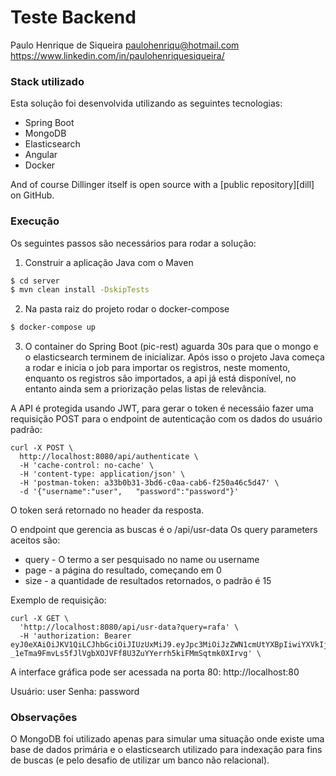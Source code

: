# Teste Backend
Paulo Henrique de Siqueira
paulohenriqu@hotmail.com
https://www.linkedin.com/in/paulohenriquesiqueira/

### Stack utilizado

Esta solução foi desenvolvida utilizando as seguintes tecnologias:

* Spring Boot
* MongoDB
* Elasticsearch
* Angular
* Docker

And of course Dillinger itself is open source with a [public repository][dill]
 on GitHub.

### Execução

Os seguintes passos são necessários para rodar a solução:

1) Construir a aplicação Java com o Maven
```sh
$ cd server
$ mvn clean install -DskipTests
```
2) Na pasta raiz do projeto rodar o docker-compose
```sh
$ docker-compose up
```

3) O container do Spring Boot (pic-rest) aguarda 30s para que o mongo e o elasticsearch terminem de inicializar. Após isso o projeto Java começa a rodar e inicia o job para importar os registros, neste momento, enquanto os registros são importados, a api já está disponível, no entanto ainda sem a priorização pelas listas de relevância.

A API é protegida usando JWT, para gerar o token é necessáio fazer uma requisição POST para o endpoint de autenticação com os dados do usuário padrão:
```
curl -X POST \
  http://localhost:8080/api/authenticate \
  -H 'cache-control: no-cache' \
  -H 'content-type: application/json' \
  -H 'postman-token: a33b0b31-3bd6-c0aa-cab6-f250a46c5d47' \
  -d '{"username":"user",	"password":"password"}'
```

O token será retornado no header da resposta.

O endpoint que gerencia as buscas é o /api/usr-data
Os query parameters aceitos são:
* query - O termo a ser pesquisado no name ou username
* page - a página do resultado, começando em 0
* size - a quantidade de resultados retornados, o padrão é 15

Exemplo de requisição:
```
curl -X GET \
  'http://localhost:8080/api/usr-data?query=rafa' \
  -H 'authorization: Bearer eyJ0eXAiOiJKV1QiLCJhbGciOiJIUzUxMiJ9.eyJpc3MiOiJzZWN1cmUtYXBpIiwiYXVkIjoic2VjdXJlLWFwcCIsInN1YiI6InVzZXIiLCJleHAiOjE1NTM5NjY5ODIsInJvbCI6WyJST0xFX1VTRVIiXX0._wpp_VXYk1QXLu5mAxYHxwezJAh0nBc8-_1eTma9FmvLs5fJlVgbXOJVFf8U3ZuYYerrh5kiFMmSqtmk0XIrvg' \
```

A interface gráfica pode ser acessada na porta 80:
http://localhost:80

Usuário: user
Senha: password

### Observações

O MongoDB foi utilizado apenas para simular uma situação onde existe uma base de dados primária e o elasticsearch utilizado para indexação para fins de buscas (e pelo desafio de utilizar um banco não relacional).